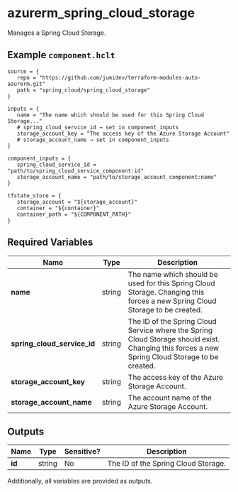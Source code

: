 # azurerm_spring_cloud_storage

Manages a Spring Cloud Storage.

## Example `component.hclt`

```hcl
source = {
   repo = "https://github.com/jumidev/terraform-modules-auto-azurerm.git"   
   path = "spring_cloud/spring_cloud_storage"   
}

inputs = {
   name = "The name which should be used for this Spring Cloud Storage..."   
   # spring_cloud_service_id → set in component_inputs
   storage_account_key = "The access key of the Azure Storage Account"   
   # storage_account_name → set in component_inputs
}

component_inputs = {
   spring_cloud_service_id = "path/to/spring_cloud_service_component:id"   
   storage_account_name = "path/to/storage_account_component:name"   
}

tfstate_store = {
   storage_account = "${storage_account}"   
   container = "${container}"   
   container_path = "${COMPONENT_PATH}"   
}

```

## Required Variables

| Name | Type |  Description |
| ---- | --------- |  ----------- |
| **name** | string |  The name which should be used for this Spring Cloud Storage. Changing this forces a new Spring Cloud Storage to be created. | 
| **spring_cloud_service_id** | string |  The ID of the Spring Cloud Service where the Spring Cloud Storage should exist. Changing this forces a new Spring Cloud Storage to be created. | 
| **storage_account_key** | string |  The access key of the Azure Storage Account. | 
| **storage_account_name** | string |  The account name of the Azure Storage Account. | 



## Outputs

| Name | Type | Sensitive? | Description |
| ---- | ---- | --------- | --------- |
| **id** | string | No  | The ID of the Spring Cloud Storage. | 

Additionally, all variables are provided as outputs.
